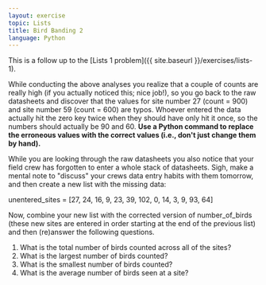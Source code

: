 ```yaml
---
layout: exercise
topic: Lists
title: Bird Banding 2
language: Python
---
```


This is a follow up to the [Lists 1 problem]({{ site.baseurl }}/exercises/lists-1).

While conducting the above analyses you realize that a couple of counts
are really high (if you actually noticed this; nice job!), so you go
back to the raw datasheets and discover that the values for site number
27 (count = 900) and site number 59 (count = 600) are typos. Whoever
entered the data actually hit the zero key twice when they should have
only hit it once, so the numbers should actually be 90 and 60. **Use a
Python command to replace the erroneous values with the correct values
(i.e., don't just change them by hand).**

While you are looking through the raw datasheets you also notice that
your field crew has forgotten to enter a whole stack of datasheets.
Sigh, make a mental note to "discuss" your crews data entry habits with
them tomorrow, and then create a new list with the missing data:

unentered\_sites = [27, 24, 16, 9, 23, 39, 102, 0, 14, 3, 9, 93, 64]

Now, combine your new list with the corrected version of
number\_of\_birds (these new sites are entered in order starting at the
end of the previous list) and then (re)answer the following questions.

1.  What is the total number of birds counted across all of the sites?
2.  What is the largest number of birds counted?
3.  What is the smallest number of birds counted?
4.  What is the average number of birds seen at a site?

